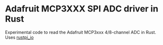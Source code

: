 # Adafruit MCP3XXX SPI ADC driver in Rust

Experimental code to read the Adafruit MCP3xxx 4/8-channel ADC in Rust. Uses [rustpi_io](https://crates.io/crates/rustpi_io/0.1.0)
